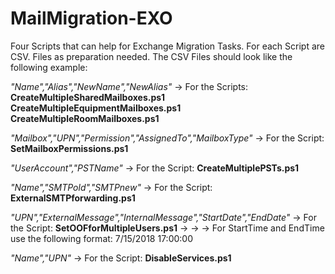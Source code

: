 # MailMigration-EXO

Four Scripts that can help for Exchange Migration Tasks.
For each Script are CSV. Files as preparation needed. The CSV Files should look like the following example:

*"Name","Alias","NewName","NewAlias"* -> For the Scripts: **CreateMultipleSharedMailboxes.ps1 CreateMultipleEquipmentMailboxes.ps1 CreateMultipleRoomMailboxes.ps1**


*"Mailbox","UPN","Permission","AssignedTo","MailboxType"* -> For the Script: **SetMailboxPermissions.ps1**

*"UserAccount","PSTName"* -> For the Script: **CreateMultiplePSTs.ps1**

*"Name","SMTPold","SMTPnew"* -> For the Script: **ExternalSMTPforwarding.ps1**

*"UPN","ExternalMessage","InternalMessage","StartDate","EndDate"* -> For the Script: **SetOOFforMultipleUsers.ps1** -> -> -> For StartTime and EndTime use the following format: 7/15/2018 17:00:00

*"Name","UPN"* -> For the Script: **DisableServices.ps1**
